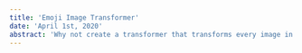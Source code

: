 ```yaml
---
title: 'Emoji Image Transformer'
date: 'April 1st, 2020'
abstract: 'Why not create a transformer that transforms every image in a shade representation of emojis?'
---
```

